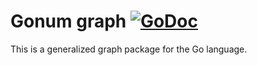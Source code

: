 # Gonum graph [![GoDoc](https://godocs.io/gonum.org/v1/gonum/graph?status.svg)](https://godocs.io/gonum.org/v1/gonum/graph)

This is a generalized graph package for the Go language.
